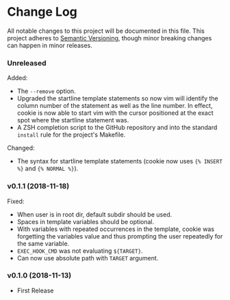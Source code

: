 # Change Log

All notable changes to this project will be documented in this file. This project adheres to
[Semantic Versioning](https://semver.org/), though minor breaking changes can happen in minor
releases.

### Unreleased

Added:

* The `--remove` option.
* Upgraded the startline template statements so now vim will identify the column number of the statement as well as the line number. In effect, cookie is now able to start vim with the cursor positioned at the exact spot where the startline statement was.
* A ZSH completion script to the GitHub repository and into the standard `install` rule for the project's Makefile.

Changed:

* The syntax for startline template statements (cookie now uses `{% INSERT %}` and `{% NORMAL %}`).

### v0.1.1 (2018-11-18)

Fixed:

* When user is in root dir, default subdir should be used.
* Spaces in template variables should be optional.
* With variables with repeated occurrences in the template, cookie was
  forgetting the variables value and thus prompting the user repeatedly
  for the same variable.
* `EXEC_HOOK_CMD` was not evaluating `${TARGET}`.
* Can now use absolute path with `TARGET` argument.

### v0.1.0 (2018-11-13)

* First Release
